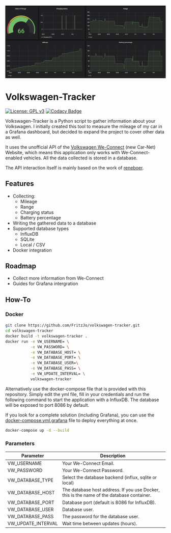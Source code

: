 ![dashboard example](docs/grafana_sample.png "Grafana sample dashboard")


# Volkswagen-Tracker
[![License: GPL v3](https://img.shields.io/badge/License-GPLv3-blue.svg)](https://www.gnu.org/licenses/gpl-3.0)
[![Codacy Badge](https://api.codacy.com/project/badge/Grade/e0af2167fa4646289d99caf47182ffe9)](https://www.codacy.com/manual/fritzjo-git/volkswagen-tracker?utm_source=github.com&amp;utm_medium=referral&amp;utm_content=FritzJo/volkswagen-tracker&amp;utm_campaign=Badge_Grade)

Volkswagen-Tracker is a Python script to gather information about your Volkswagen.
I initially created this tool to measure the mileage of my car in a Grafana dashboard, but decided
to expand the project to cover other data as well.

It uses the unofficial API of the [Volkswagen We-Connect](https://www.portal.volkswagen-we.com/portal/) (new Car-Net) Website, which means this application only works with We-Connect-enabled vehicles.
All the data collected is stored in a database.

The API interaction itself is mainly based on the work of [reneboer](https://github.com/reneboer/python-carnet-client).

## Features
* Collecting:
  * Mileage
  * Range
  * Charging status
  * Battery percentage
* Writing the gathered data to a database
* Supported database types
  * InfluxDB
  * SQLite
  * Local / CSV
* Docker integration

## Roadmap
* Collect more information from We-Connect
* Guides for Grafana intergration

## How-To
### Docker
```bash
git clone https://github.com/FritzJo/volkswagen-tracker.git
cd volkswagen-tracker
docker build -t volkswagen-tracker .
docker run -e VW_USERNAME= \
           -e VW_PASSWORD= \
           -e VW_DATABASE_HOST= \
           -e VW_DATABASE_PORT= \
           -e VW_DATABASE_USER=\
           -e VW_DATABASE_PASS= \
           -e VW_UPDATE_INTERVAL= \
           volkswagen-tracker
```
Alternatively use the docker-compose file that is provided with this repository.
Simply edit the yml file, fill in your credentials and run the following command to
start the application with a InfluxDB. The database will be exposed to port 8086
by default. 

If you look for a complete solution (including Grafana), you can use
the [docker-compose.yml.grafana](https://github.com/FritzJo/volkswagen-tracker/blob/master/examples/docker-compose.yml.granfana) file to deploy everything at once.
```bash
docker-compose up -d --build
```
### Parameters
|Parameter|Description|
|---|---|
|VW_USERNAME|Your We-Connect Email.|
|VW_PASSWORD|Your We-Connect Password.|
|VW_DATABASE_TYPE|Select the database backend (influx, sqlite or local)
|VW_DATABASE_HOST|The database host address. If you use Docker, this is the name of the database container.|
|VW_DATABASE_PORT|Database port (default is 8086 for InfluxDB).|
|VW_DATABASE_USER|Database user.|
|VW_DATABASE_PASS|The password for the database user.|
|VW_UPDATE_INTERVAL|Wait time between updates (hours).|

